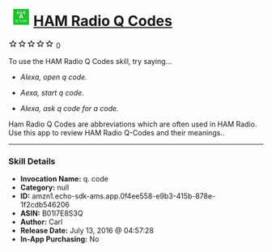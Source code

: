 # &nbsp;<img src="skill_icon" alt="HAM Radio Q Codes icon" width="36"> [HAM Radio Q Codes](http://alexa.amazon.com/#skills/amzn1.echo-sdk-ams.app.0f4ee558-e9b3-415b-878e-1f2cdb546206)
![0 stars](../../images/ic_star_border_black_18dp_1x.png)![0 stars](../../images/ic_star_border_black_18dp_1x.png)![0 stars](../../images/ic_star_border_black_18dp_1x.png)![0 stars](../../images/ic_star_border_black_18dp_1x.png)![0 stars](../../images/ic_star_border_black_18dp_1x.png) 0

To use the HAM Radio Q Codes skill, try saying...

* *Alexa, open q code.*

* *Aexa, start q code.*

* *Alexa, ask q code for a code.*

Ham Radio Q Codes are abbreviations which are often used in HAM Radio.  Use this app to review HAM Radio Q-Codes and their meanings..

***

### Skill Details

* **Invocation Name:** q. code
* **Category:** null
* **ID:** amzn1.echo-sdk-ams.app.0f4ee558-e9b3-415b-878e-1f2cdb546206
* **ASIN:** B01I7E8S3Q
* **Author:** Carl
* **Release Date:** July 13, 2016 @ 04:57:28
* **In-App Purchasing:** No
